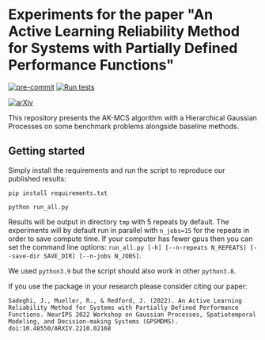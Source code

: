 # Experiments for the paper "An Active Learning Reliability Method for Systems with Partially Defined Performance Functions"

[![pre-commit](https://github.com/fiveai/hGP_experiments/actions/workflows/pre-commit.yml/badge.svg)](https://github.com/fiveai/hGP_experiments/actions/workflows/pre-commit.yml)
[![Run tests](https://github.com/fiveai/hGP_experiments/actions/workflows/test.yml/badge.svg)](https://github.com/fiveai/hGP_experiments/actions/workflows/test.yml)

[![arXiv](https://img.shields.io/badge/arXiv-2210.02168-b31b1b.svg)](https://arxiv.org/abs/2210.02168)

This repository presents the AK-MCS algorithm with a Hierarchical Gaussian Processes on some benchmark problems
alongside baseline methods.

## Getting started

Simply install the requirements and run the script to reproduce our published results:

`pip install requirements.txt`

`python run_all.py`

Results will be output in directory `tmp` with 5 repeats by default.
The experiments will by default run in parallel with `n_jobs=15` for the repeats in order to save compute time.
If your computer has fewer gpus then you can set the command line options:
`run_all.py [-h] [--n-repeats N_REPEATS] [--save-dir SAVE_DIR] [--n-jobs N_JOBS]`.

We used `python3.9` but the script should also work in other `python3.8`.

If you use the package in your research please consider citing our paper:
```
Sadeghi, J., Mueller, R., & Redford, J. (2022). An Active Learning Reliability Method for Systems with Partially Defined Performance Functions. NeurIPS 2022 Workshop on Gaussian Processes, Spatiotemporal Modeling, and Decision-making Systems (GPSMDMS). doi:10.48550/ARXIV.2210.02168
```
